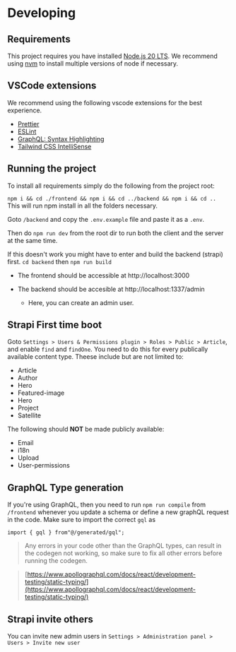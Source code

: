 # Developing

## Requirements

This project requires you have installed [Node.js 20 LTS](https://nodejs.org/en/download). We recommend using [nvm](https://github.com/nvm-sh/nvm) to install multiple versions of node if necessary.

## VSCode extensions

We recommend using the following vscode extensions for the best experience.
- [Prettier](https://marketplace.visualstudio.com/items?itemName=esbenp.prettier-vscode)
- [ESLint](https://marketplace.visualstudio.com/items?itemName=dbaeumer.vscode-eslint)
- [GraphQL: Syntax Highlighting](https://marketplace.visualstudio.com/items?itemName=GraphQL.vscode-graphql-syntax)
- [Tailwind CSS IntelliSense](https://marketplace.visualstudio.com/items?itemName=bradlc.vscode-tailwindcss)

## Running the project

To install all requirements simply do the following from the project root:

`npm i && cd ./frontend && npm i && cd ../backend && npm i && cd ..` This will run npm install in all the folders necessary.

Goto `/backend` and copy the `.env.example` file and paste it as a `.env`.

Then do `npm run dev` from the root dir to run both the client and the server at the same time.

If this doesn't work you might have to enter and build the backend (strapi) first.
`cd backend` then `npm run build`

-   The frontend should be accessible at http://localhost:3000

-   The backend should be accesible at http://localhost:1337/admin
    -   Here, you can create an admin user.

## Strapi First time boot

Goto `Settings > Users & Permissions plugin > Roles > Public > Article`, and enable `find` and `findOne`. You need to do this for every publically available content type. Theese include but are not limited to:

-   Article
-   Author
-   Hero
-   Featured-image
-   Hero
-   Project
-   Satellite

The following should **NOT** be made publicly available:

-   Email
-   i18n
-   Upload
-   User-permissions

## GraphQL Type generation

If you're using GraphQL, then you need to run `npm run compile` from `/frontend` whenever you update a schema or define a new graphQL request in the code. Make sure to import the correct `gql` as

```
import { gql } from"@/generated/gql";
```

> Any errors in your code other than the GraphQL types, can result in the codegen not working, so make sure to fix all other errors before running the codegen.

> [https://www.apollographql.com/docs/react/development-testing/static-typing/](https://www.apollographql.com/docs/react/development-testing/static-typing/)

## Strapi invite others

You can invite new admin users in `Settings > Administration panel > Users > Invite new user`
